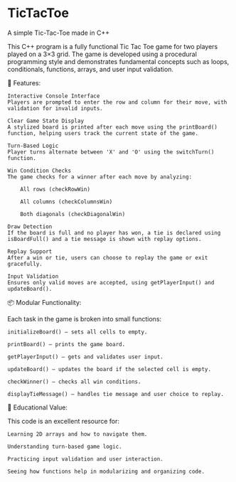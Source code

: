 # TicTacToe
A simple Tic-Tac-Toe made in C++

This C++ program is a fully functional Tic Tac Toe game for two players played on a 3×3 grid. The game is developed using a procedural programming style and demonstrates fundamental concepts such as loops, conditionals, functions, arrays, and user input validation.

🔧 Features:

    Interactive Console Interface
    Players are prompted to enter the row and column for their move, with validation for invalid inputs.

    Clear Game State Display
    A stylized board is printed after each move using the printBoard() function, helping users track the current state of the game.

    Turn-Based Logic
    Player turns alternate between 'X' and 'O' using the switchTurn() function.

    Win Condition Checks
    The game checks for a winner after each move by analyzing:

        All rows (checkRowWin)

        All columns (checkColumnsWin)

        Both diagonals (checkDiagonalWin)

    Draw Detection
    If the board is full and no player has won, a tie is declared using isBoardFull() and a tie message is shown with replay options.

    Replay Support
    After a win or tie, users can choose to replay the game or exit gracefully.

    Input Validation
    Ensures only valid moves are accepted, using getPlayerInput() and updateBoard().

📦 Modular Functionality:

Each task in the game is broken into small functions:

    initializeBoard() – sets all cells to empty.

    printBoard() – prints the game board.

    getPlayerInput() – gets and validates user input.

    updateBoard() – updates the board if the selected cell is empty.

    checkWinner() – checks all win conditions.

    displayTieMessage() – handles tie message and user choice to replay.

🧠 Educational Value:

This code is an excellent resource for:

    Learning 2D arrays and how to navigate them.

    Understanding turn-based game logic.

    Practicing input validation and user interaction.

    Seeing how functions help in modularizing and organizing code.
